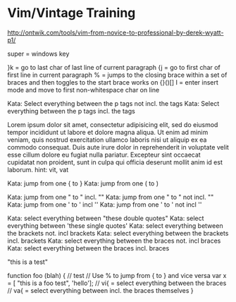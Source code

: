 Vim/Vintage Training
====================

http://ontwik.com/tools/vim-from-novice-to-professional-by-derek-wyatt-p1/


super = windows key

}k = go to last char of last line of current paragraph
{j = go to first char of first line in current paragraph
% = jumps to the closing brace within a set of braces and then toggles to the start brace works on {}()[]
I = enter insert mode and move to first non-whitespace char on line


Kata: Select everything between the p tags not incl. the tags
Kata: Select everything between the p tags incl. the tags

<p>
	Lorem ipsum dolor sit amet, consectetur adipisicing elit, sed do eiusmod
	tempor incididunt ut labore et dolore magna aliqua. Ut enim ad minim veniam,
	quis nostrud exercitation ullamco laboris nisi ut aliquip ex ea commodo
	consequat. Duis aute irure dolor in reprehenderit in voluptate velit esse
	cillum dolore eu fugiat nulla pariatur. Excepteur sint occaecat cupidatat non
	proident, sunt in culpa qui officia deserunt mollit anim id est laborum.
	hint: vit, vat
</p>

Kata: jump from one { to }
Kata: jump from one ( to )

Kata: jump from one " to " incl. ""
Kata: jump from one " to " not incl. ""
Kata: jump from one ' to ' incl ''
Kata: jump from one ' to ' not incl ''

Kata: select everything between "these double quotes"
Kata: select everything between 'these single quotes'
Kata: select everything between the brackets not. incl brackets
Kata: select everything between the brackets incl. brackets
Kata: select everything between the braces not. incl braces
Kata: select everything between the braces incl. braces

"this is a test"

function foo (blah) { // test
	// Use % to jump from { to } and vice versa
	var x = [ "this is a foo test", 'hello'];
	// vi{ = select everything between the braces
	// va{ = select everything between incl. the braces themselves
}

